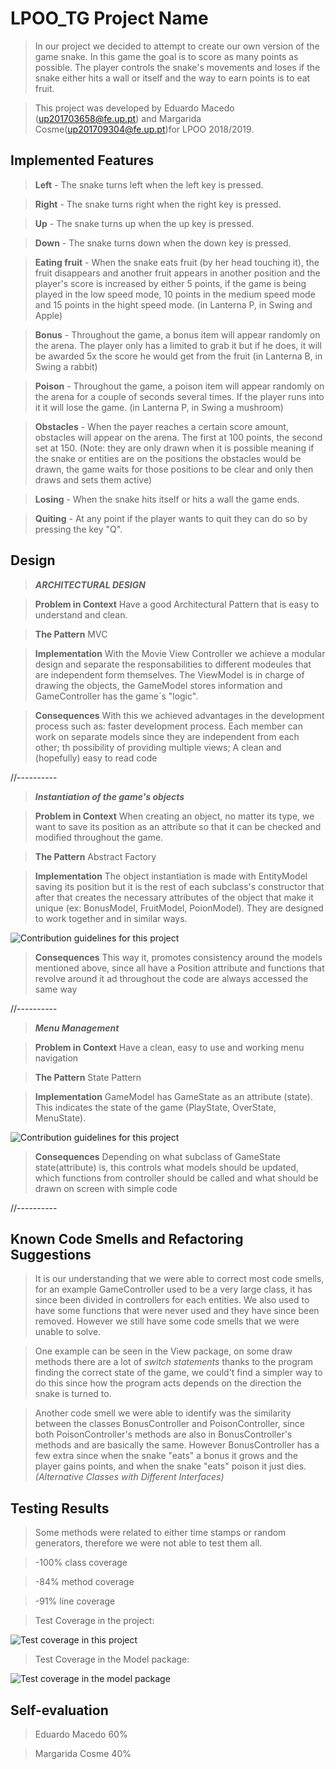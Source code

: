 # LPOO_TG Project Name

> In our project we decided to attempt to create our own version of the game snake. In this game the goal is to score as many points as possible. The player controls the snake's movements and loses if the snake either hits a wall or itself and the way to earn points is to eat fruit.

>This project was developed by Eduardo Macedo (up201703658@fe.up.pt) and Margarida Cosme(up201709304@fe.up.pt)for LPOO 2018/2019.

## Implemented Features

>**Left** - The snake turns left when the left key is pressed.

>**Right** - The snake turns right when the right key is pressed.

>**Up** - The snake turns up when the up key is pressed.

>**Down** - The snake turns down when the down key is pressed.

>**Eating fruit** - When the snake eats fruit (by her head touching it), the fruit disappears and another fruit appears in another position and the player's score is increased by either 5 points, if the game is being played in the low speed mode, 10 points in the medium speed mode and 15 points in the hight speed mode. (in Lanterna P, in Swing and Apple)

>**Bonus** - Throughout the game, a bonus item will appear randomly on the arena. The player only has a limited to grab it but if he does, it will be awarded 5x the score he would get from the fruit (in Lanterna B, in Swing a rabbit)

>**Poison** - Throughout the game, a poison item will appear randomly on the arena for a couple of seconds several times. If the player runs into it it will lose the game. (in Lanterna P, in Swing a mushroom)

>**Obstacles** - When the payer reaches a certain score amount, obstacles will appear on the arena. The first at 100 points, the second set at 150. (Note: they are only drawn when it is possible meaning if the snake or entities are on the positions the obstacles would be drawn, the game waits for those positions to be clear and only then draws and sets them active)

>**Losing** - When the snake hits itself or hits a wall the game ends.

>**Quiting** - At any point if the player wants to quit they can do so by pressing the key "Q".


## Design

>***ARCHITECTURAL DESIGN***

>**Problem in Context** Have a good Architectural Pattern that is easy to understand and clean.

>**The Pattern** MVC

>**Implementation** With the Movie View Controller we achieve a modular design and separate the responsabilities to different modeules that are independent form themselves.
                    The ViewModel is in charge of drawing the objects, the GameModel stores information and GameController has the game´s "logic".

>**Consequences** With this we achieved advantages in the development process such as: faster development process. Each member can work on separate models since they are independent from each other;  th possibility of providing multiple views; A clean and (hopefully) easy to read code

//----------

>***Instantiation of the game's objects***

>**Problem in Context** When creating an object, no matter its type, we want to save its position as an attribute so that it can be checked and modified throughout the game.

>**The Pattern** Abstract Factory

>**Implementation** The object instantiation is made with EntityModel saving its position but it is the rest of each subclass's constructor that after that creates the necessary attributes of the object that make it unique (ex: BonusModel, FruitModel, PoionModel). They are designed to work together and in similar ways.

![Contribution guidelines for this project](entity.png)

>**Consequences** This way it, promotes consistency around the models mentioned above, since all have a Position attribute and functions that revolve around it ad throughout the code are always accessed the same way

//----------

>***Menu Management***

>**Problem in Context** Have a clean, easy to use and working menu navigation

>**The Pattern** State Pattern 

>**Implementation** GameModel has GameState as an attribute (state). This indicates the state of the game (PlayState, OverState, MenuState). 

![Contribution guidelines for this project](states.png)

>**Consequences** Depending on what subclass of GameState state(attribute) is, this controls what models should be updated, which functions from controller should be called and what should be drawn on screen with simple code


//---------- 


## Known Code Smells and Refactoring Suggestions

> It is our understanding that we were able to correct most code smells, for an example GameController used to be a very large class, it has since been divided in controllers for each entities. We also used to have some functions that were never used and they have since been removed. 
However we still have some code smells that we were unable to solve. 

>One example can be seen in the View package, on some draw methods there are a lot of _switch statements_ thanks to the program finding the correct state of the game, we could't find a simpler way to do this
since how the program acts depends on the direction the snake is turned to. 

>Another code smell we were able to identify was the similarity between the classes BonusController and PoisonController, since both PoisonController's methods are also in BonusController's methods and are basically the same. However BonusController has a few extra since when the snake "eats" a bonus it grows and the player gains points, and when the snake "eats" poison it just dies.
>_(Alternative Classes with Different Interfaces)_

## Testing Results

>Some methods were related to either time stamps or random generators, therefore we were not able to test them all.

>-100% class coverage

>-84% method coverage

>-91% line coverage

>Test Coverage in the project:

![Test coverage in this project](testCoverage.png)

>Test Coverage in the Model package:

![Test coverage in the model package](modelCoverage.png)


## Self-evaluation

>Eduardo Macedo 60%

>Margarida Cosme 40%

